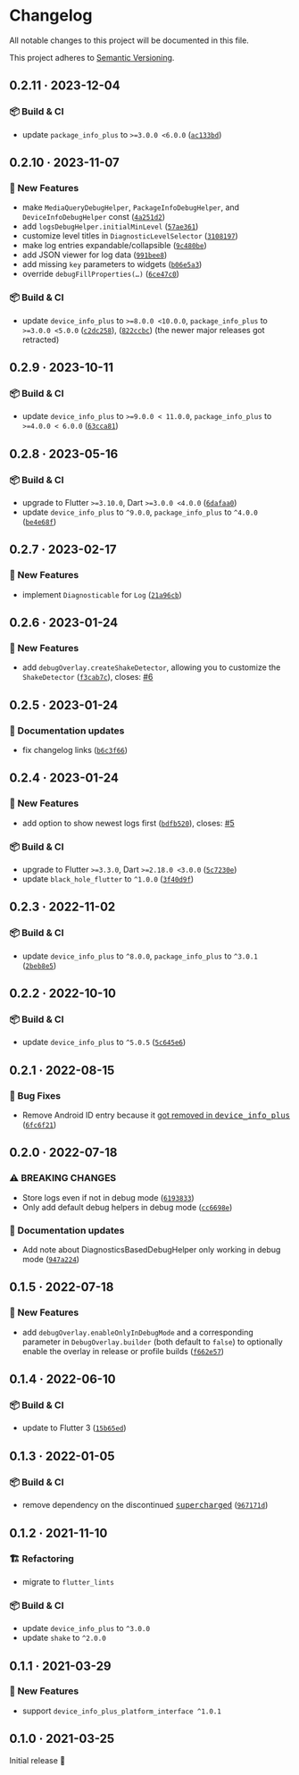 # Changelog

All notable changes to this project will be documented in this file.

This project adheres to [Semantic Versioning](https://semver.org/spec/v2.0.0.html).

<!-- Template:
## NEW · 2023-xx-xx

### ⚠️ BREAKING CHANGES
### 🎉 New Features
### ⚡ Changes
### 🐛 Bug Fixes
### 📜 Documentation updates
### 🏗️ Refactoring
### 📦 Build & CI
-->

## 0.2.11 · 2023-12-04

### 📦 Build & CI
* update `package_info_plus` to `>=3.0.0 <6.0.0` ([`ac133bd`](https://github.com/JonasWanke/debug_overlay/commit/ac133bde2049a8b94f786792c031c1b07f259bf8))

## 0.2.10 · 2023-11-07

### 🎉 New Features
* make `MediaQueryDebugHelper`, `PackageInfoDebugHelper`, and `DeviceInfoDebugHelper` const ([`4a251d2`](https://github.com/JonasWanke/debug_overlay/commit/4a251d20fce941d3347b2a52582b10484f1ad23d))
* add `logsDebugHelper.initialMinLevel` ([`57ae361`](https://github.com/JonasWanke/debug_overlay/commit/57ae3614576e52b74827a76e5ca0c4855084df4b))
* customize level titles in `DiagnosticLevelSelector` ([`3108197`](https://github.com/JonasWanke/debug_overlay/commit/310819732713acf38ad7256cf40eaca8d2307ac8))
* make log entries expandable/collapsible ([`9c480be`](https://github.com/JonasWanke/debug_overlay/commit/9c480be1abac90adec53386172dec85bfb72f829))
* add JSON viewer for log data ([`991bee8`](https://github.com/JonasWanke/debug_overlay/commit/991bee8ded9dfcd1060bd0ce7f47238d63ee8069))
* add missing `key` parameters to widgets ([`b06e5a3`](https://github.com/JonasWanke/debug_overlay/commit/b06e5a3b209b7afc927c06649141c99d4164a83a))
* override `debugFillProperties(…)` ([`6ce47c0`](https://github.com/JonasWanke/debug_overlay/commit/6ce47c084057c0cc54d18afe8000d42ff1635938))

### 📦 Build & CI
* update `device_info_plus` to `>=8.0.0 <10.0.0`, `package_info_plus` to `>=3.0.0 <5.0.0` ([`c2dc258`](https://github.com/JonasWanke/debug_overlay/commit/c2dc258cb01a4d142e3533f9d1a9275e8314fd36)), ([`822ccbc`](https://github.com/JonasWanke/debug_overlay/commit/822ccbc5ed0bf7773923e66fa9054d21c80365b5)) (the newer major releases got retracted)

## 0.2.9 · 2023-10-11

### 📦 Build & CI
* update `device_info_plus` to `>=9.0.0 < 11.0.0`, `package_info_plus` to `>=4.0.0 < 6.0.0` ([`63cca81`](https://github.com/JonasWanke/debug_overlay/commit/63cca816888c3b19cc10e2e010510fdfc9309ae0))

## 0.2.8 · 2023-05-16

### 📦 Build & CI
* upgrade to Flutter `>=3.10.0`, Dart `>=3.0.0 <4.0.0` ([`6dafaa0`](https://github.com/JonasWanke/debug_overlay/commit/6dafaa0afb5d02ccd70ee0b1a198a66678ec70ac))
* update `device_info_plus` to `^9.0.0`, `package_info_plus` to `^4.0.0` ([`be4e68f`](https://github.com/JonasWanke/debug_overlay/commit/be4e68f1a4561e57e72fef8ae5923af340fed162))

## 0.2.7 · 2023-02-17

### 🎉 New Features
* implement `Diagnosticable` for `Log` ([`21a96cb`](https://github.com/JonasWanke/debug_overlay/commit/21a96cbf7d3ffd60da9cfe39dc7e7d6be592339b))

## 0.2.6 · 2023-01-24

### 🎉 New Features
* add `debugOverlay.createShakeDetector`, allowing you to customize the `ShakeDetector` ([`f3cab7c`](https://github.com/JonasWanke/debug_overlay/commit/f3cab7c5a20bb7dea8c9e17260863cc5c1877b80)), closes: [#6](https://github.com/JonasWanke/debug_overlay/issues/6)

## 0.2.5 · 2023-01-24

### 📜 Documentation updates
* fix changelog links ([`b6c3f66`](https://github.com/JonasWanke/debug_overlay/commit/b6c3f66c7dcf678e9c1ef39744601b78c6037e20))

## 0.2.4 · 2023-01-24

### 🎉 New Features
* add option to show newest logs first ([`bdfb520`](https://github.com/JonasWanke/debug_overlay/commit/bdfb52020088c504cf4e6684f32809eb6be51005)), closes: [#5](https://github.com/JonasWanke/debug_overlay/issues/5)

### 📦 Build & CI
* upgrade to Flutter `>=3.3.0`, Dart `>=2.18.0 <3.0.0` ([`5c7230e`](https://github.com/JonasWanke/debug_overlay/commit/5c7230e8c328678ef8679002c62d9c09c8a466ac))
* update `black_hole_flutter` to `^1.0.0` ([`3f40d9f`](https://github.com/JonasWanke/debug_overlay/commit/3f40d9f75a75a5f9c3ee70fceb13d0e48cd643fd))

## 0.2.3 · 2022-11-02

### 📦 Build & CI
* update `device_info_plus` to `^8.0.0`, `package_info_plus` to `^3.0.1` ([`2beb8e5`](https://github.com/JonasWanke/debug_overlay/commit/2beb8e50eddaf73c950d17ebb2292fe77167d662))

## 0.2.2 · 2022-10-10

### 📦 Build & CI
* update `device_info_plus` to `^5.0.5` ([`5c645e6`](https://github.com/JonasWanke/debug_overlay/commit/5c645e63131125ff6740b8546f3f3157d974dbf2))

## 0.2.1 · 2022-08-15

### 🐛 Bug Fixes
* Remove Android ID entry because it [got removed in <kbd>device_info_plus</kbd>](https://pub.dev/packages/device_info_plus/changelog#400) ([`6fc6f21`](https://github.com/JonasWanke/debug_overlay/commit/6fc6f217af77fa4e7d9cbb3d4415529cb8d9801a))

## 0.2.0 · 2022-07-18

### ⚠️ BREAKING CHANGES
* Store logs even if not in debug mode ([`6193833`](https://github.com/JonasWanke/debug_overlay/commit/619383304f15d4771bf2518ff301bca2f925639a))
* Only add default debug helpers in debug mode ([`cc6698e`](https://github.com/JonasWanke/debug_overlay/commit/cc6698e23e290d99a4384fcd8d5eee89a0772e37))

### 📜 Documentation updates
* Add note about DiagnosticsBasedDebugHelper only working in debug mode ([`947a224`](https://github.com/JonasWanke/debug_overlay/commit/947a22477888b79bc0dcd17a572ea3efceaa9fa1))

## 0.1.5 · 2022-07-18

### 🎉 New Features
* add `debugOverlay.enableOnlyInDebugMode` and a corresponding parameter in `DebugOverlay.builder` (both default to `false`) to optionally enable the overlay in release or profile builds ([`f662e57`](https://github.com/JonasWanke/debug_overlay/commit/f662e57289537e002598cbe9872ce6ee3c27b685))

## 0.1.4 · 2022-06-10

### 📦 Build & CI
* update to Flutter 3 ([`15b65ed`](https://github.com/JonasWanke/debug_overlay/commit/15b65edc43ece0850b5c52ba6ef21d5e63086522))

## 0.1.3 · 2022-01-05

### 📦 Build & CI
* remove dependency on the discontinued [<kbd>supercharged</kbd>](https://pub.dev/packages/supercharged) ([`967171d`](https://github.com/JonasWanke/debug_overlay/commit/967171d77d86ec871c380532c94737326430fcc5))

## 0.1.2 · 2021-11-10

### 🏗️ Refactoring
* migrate to `flutter_lints`

### 📦 Build & CI
* update `device_info_plus` to `^3.0.0`
* update `shake` to `^2.0.0`

## 0.1.1 · 2021-03-29

### 🎉 New Features
* support `device_info_plus_platform_interface ^1.0.1`

## 0.1.0 · 2021-03-25

Initial release 🎉
